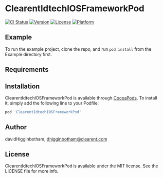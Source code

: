 # ClearentIdtechIOSFrameworkPod

[![CI Status](https://img.shields.io/travis/davidHigginbotham/ClearentIdtechIOSFrameworkPod.svg?style=flat)](https://travis-ci.org/davidHigginbotham/ClearentIdtechIOSFrameworkPod)
[![Version](https://img.shields.io/cocoapods/v/ClearentIdtechIOSFrameworkPod.svg?style=flat)](https://cocoapods.org/pods/ClearentIdtechIOSFrameworkPod)
[![License](https://img.shields.io/cocoapods/l/ClearentIdtechIOSFrameworkPod.svg?style=flat)](https://cocoapods.org/pods/ClearentIdtechIOSFrameworkPod)
[![Platform](https://img.shields.io/cocoapods/p/ClearentIdtechIOSFrameworkPod.svg?style=flat)](https://cocoapods.org/pods/ClearentIdtechIOSFrameworkPod)

## Example

To run the example project, clone the repo, and run `pod install` from the Example directory first.

## Requirements

## Installation

ClearentIdtechIOSFrameworkPod is available through [CocoaPods](https://cocoapods.org). To install
it, simply add the following line to your Podfile:

```ruby
pod 'ClearentIdtechIOSFrameworkPod'
```

## Author

davidHigginbotham, dhigginbotham@clearent.com

## License

ClearentIdtechIOSFrameworkPod is available under the MIT license. See the LICENSE file for more info.
